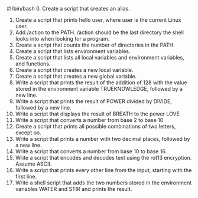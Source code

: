 #!/bin/bash
0. Create a script that creates an alias.
1. Create a script that prints hello user, where user is the current Linux user.
2. Add /action to the PATH. /action should be the last directory the shell looks into when looking for a program.
3. Create a script that counts the number of directories in the PATH.
4. Create a script that lists environment variables.
5. Create a script that lists all local variables and environment variables, and functions.
6. Create a script that creates a new local variable.
7. Create a script that creates a new global variable.
8. Write a script that prints the result of the addition of 128 with the value stored in the environment variable TRUEKNOWLEDGE, followed by a new line.
9. Write a script that prints the result of POWER divided by DIVIDE, followed by a new line.
10. Write a script that displays the result of BREATH to the power LOVE
11. Write a script that converts a number from base 2 to base 10
12. Create a script that prints all possible combinations of two letters, except oo.
13. Write a script that prints a number with two decimal places, followed by a new line.
14. Write a script that converts a number from base 10 to base 16.
15. Write a script that encodes and decodes text using the rot13 encryption. Assume ASCII.
16. Write a script that prints every other line from the input, starting with the first line.
17. Write a shell script that adds the two numbers stored in the environment variables WATER and STIR and prints the result.
